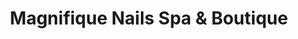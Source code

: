 ---
title: "Magnifique Nails Spa & Boutique"
url: /vitacura/magnifique-nails-spa-und-boutique/
shop: cosméticos
---
